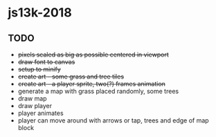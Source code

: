 # js13k-2018

## TODO

- ~~pixels scaled as big as possible centered in viewport~~
- ~~draw font to canvas~~
- ~~setup to minify~~
- ~~create art - some grass and tree tiles~~
- ~~create art - a player sprite, two(?) frames animation~~
- generate a map with grass placed randomly, some trees
- draw map
- draw player
- player animates
- player can move around with arrows or tap, trees and edge of map block
